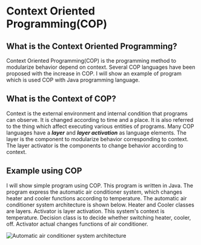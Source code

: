 # Context Oriented Programming(COP)

## What is the Context Oriented Programming?

Context Oriented Programming(COP) is the programming method to modularize behavior depend on context. Several COP languages have been proposed with the increase in COP. I will show an example of program which is used COP with Java programming language.


## What is the Context of COP?

Context is the external environment and internal condition that programs can observe. It is changed according to time and a place. It is also referred to the thing which affect executing various entities of programs. Many COP languages have a **_layer_** and **_layer activation_** as language elements. The layer is the component to modularize behavior corresponding to context. The layer activator is the components to change behavior according to context.

## Example using COP

I will show simple program using COP. This program is written in Java. The program express the automatic air conditioner system, which changes heater and cooler functions according to temperature.
The automatic air conditioner system architecture is shown below.
Heater and Cooler classes are layers. Activator is layer activation. This system's context is temperature. Decision class is to decide whether switching heater, cooler, off. Activator actual changes functions of air conditioner.

![Automatic air conditioner system architecture](https://github.com/XsoratoX/COP/blob/COP/main/figure/air_conditioner.png)